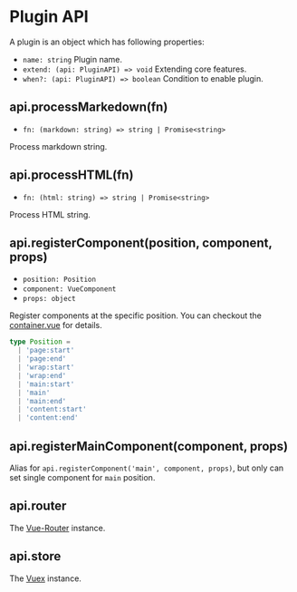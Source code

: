 # Plugin API

A plugin is an object which has following properties:

- `name: string` Plugin name.
- `extend: (api: PluginAPI) => void` Extending core features.
- `when?: (api: PluginAPI) => boolean` Condition to enable plugin.

## api.processMarkedown(fn)

- `fn: (markdown: string) => string | Promise<string>`

Process markdown string.

## api.processHTML(fn)

- `fn: (html: string) => string | Promise<string>`

Process HTML string.

## api.registerComponent(position, component, props)

- `position: Position`
- `component: VueComponent`
- `props: object`

Register components at the specific position. You can checkout the [container.vue](https://github.com/evillt/saika/blob/master/core/saika/components/Container.vue) for details.

```ts
type Position =
  | 'page:start'
  | 'page:end'
  | 'wrap:start'
  | 'wrap:end'
  | 'main:start'
  | 'main'
  | 'main:end'
  | 'content:start'
  | 'content:end'
```

## api.registerMainComponent(component, props)

Alias for `api.registerComponent('main', component, props)`, but only can set single component for `main` position.

## api.router

The [Vue-Router](https://router.vuejs.org/api/#router-instance-properties) instance.

## api.store

The [Vuex](https://vuex.vuejs.org/api/#vuex-store-instance-properties) instance.
